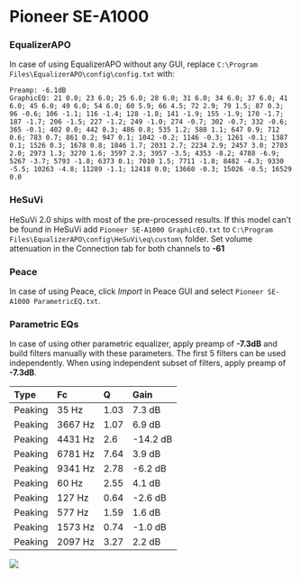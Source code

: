 # Pioneer SE-A1000

### EqualizerAPO
In case of using EqualizerAPO without any GUI, replace `C:\Program Files\EqualizerAPO\config\config.txt`
with:
```
Preamp: -6.1dB
GraphicEQ: 21 0.0; 23 6.0; 25 6.0; 28 6.0; 31 6.0; 34 6.0; 37 6.0; 41 6.0; 45 6.0; 49 6.0; 54 6.0; 60 5.9; 66 4.5; 72 2.9; 79 1.5; 87 0.3; 96 -0.6; 106 -1.1; 116 -1.4; 128 -1.8; 141 -1.9; 155 -1.9; 170 -1.7; 187 -1.7; 206 -1.5; 227 -1.2; 249 -1.0; 274 -0.7; 302 -0.7; 332 -0.6; 365 -0.1; 402 0.0; 442 0.3; 486 0.8; 535 1.2; 588 1.1; 647 0.9; 712 0.6; 783 0.7; 861 0.2; 947 0.1; 1042 -0.2; 1146 -0.3; 1261 -0.1; 1387 0.1; 1526 0.3; 1678 0.8; 1846 1.7; 2031 2.7; 2234 2.9; 2457 3.0; 2703 2.0; 2973 1.3; 3270 1.6; 3597 2.3; 3957 -3.5; 4353 -8.2; 4788 -6.9; 5267 -3.7; 5793 -1.8; 6373 0.1; 7010 1.5; 7711 -1.8; 8482 -4.3; 9330 -5.5; 10263 -4.8; 11289 -1.1; 12418 0.0; 13660 -0.3; 15026 -0.5; 16529 0.0
```

### HeSuVi
HeSuVi 2.0 ships with most of the pre-processed results. If this model can't be found in HeSuVi add
`Pioneer SE-A1000 GraphicEQ.txt` to `C:\Program Files\EqualizerAPO\config\HeSuVi\eq\custom\` folder.
Set volume attenuation in the Connection tab for both channels to **-61**

### Peace
In case of using Peace, click *Import* in Peace GUI and select `Pioneer SE-A1000 ParametricEQ.txt`.

### Parametric EQs
In case of using other parametric equalizer, apply preamp of **-7.3dB** and build filters manually
with these parameters. The first 5 filters can be used independently.
When using independent subset of filters, apply preamp of **-7.3dB**.

| Type    | Fc      |    Q | Gain     |
|:--------|:--------|:-----|:---------|
| Peaking | 35 Hz   | 1.03 | 7.3 dB   |
| Peaking | 3667 Hz | 1.07 | 6.9 dB   |
| Peaking | 4431 Hz | 2.6  | -14.2 dB |
| Peaking | 6781 Hz | 7.64 | 3.9 dB   |
| Peaking | 9341 Hz | 2.78 | -6.2 dB  |
| Peaking | 60 Hz   | 2.55 | 4.1 dB   |
| Peaking | 127 Hz  | 0.64 | -2.6 dB  |
| Peaking | 577 Hz  | 1.59 | 1.6 dB   |
| Peaking | 1573 Hz | 0.74 | -1.0 dB  |
| Peaking | 2097 Hz | 3.27 | 2.2 dB   |

![](https://raw.githubusercontent.com/jaakkopasanen/AutoEq/master/results/innerfidelity/sbaf-serious/Pioneer%20SE-A1000/Pioneer%20SE-A1000.png)
